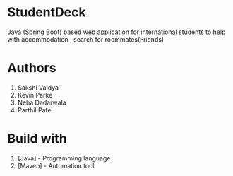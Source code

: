 # StudentDeck
Java (Spring Boot) based web application for international students to help with accommodation , search for roommates(Friends) 
# Authors 
1. Sakshi Vaidya
2. Kevin Parke
3. Neha Dadarwala
4. Parthil Patel
# Build with
1. [Java] - Programming language 
2. [Maven] - Automation tool
